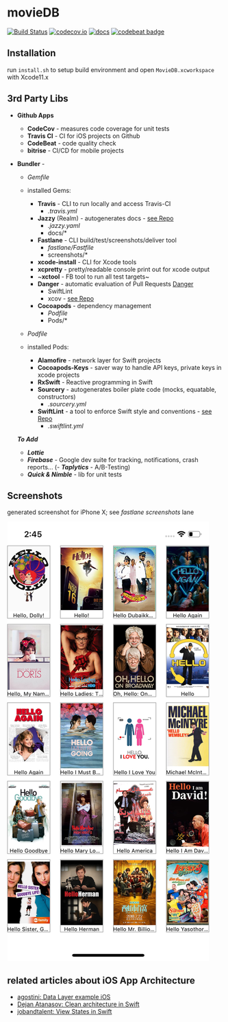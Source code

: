 # movieDB

[![Build Status](https://app.bitrise.io/app/723504d1a6209d2a/status.svg?token=v50jaMCSRO84AXOvEyocoQ&branch=master)](https://app.bitrise.io/app/723504d1a6209d2a) [![codecov.io](https://codecov.io/gh/timstudt/movieDB/branch/master/graphs/badge.svg)](https://codecov.io/gh/timstudt/movieDB/branch/master)
[![docs](https://cdn.rawgit.com/timstudt/movieDB/master/docs/badge.svg)](https://cdn.rawgit.com/timstudt/movieDB/master/docs/index.html)
[![codebeat badge](https://codebeat.co/badges/563bdbae-0ac9-47ee-9ca6-4affd9062d39)](https://codebeat.co/projects/github-com-timstudt-moviedb-master)

## Installation

run `install.sh` to setup build environment and open `MovieDB.xcworkspace` with Xcode11.x

## 3rd Party Libs
- **Github Apps**
  - **CodeCov** - measures code coverage for unit tests
  - **Travis CI** - CI for iOS projects on Github
  - **CodeBeat** - code quality check
  - **bitrise** - CI/CD for mobile projects

- **Bundler** -
  - *Gemfile*
  - installed Gems:
    - **Travis** - CLI to run locally and access Travis-CI
      - *.travis.yml*
    - **Jazzy** (Realm) - autogenerates docs - [see Repo](https://github.com/realm/jazzy)
      - *.jazzy.yaml*
      - docs/*
    - **Fastlane** - CLI build/test/screenshots/deliver tool
      - *fastlane/Fastfile*
      - screenshots/*
    - **xcode-install** - CLI for Xcode tools
    - **xcpretty** - pretty/readable console print out for xcode output
    - ~**xctool** - FB tool to run all test targets~
    - **Danger** - automatic evaluation of Pull Requests  [Danger](https://github.com/danger/danger)
      - SwiftLint
      - xcov - [see Repo](https://github.com/fastlane-community/xcov)
    - **Cocoapods** - dependency management
      - *Podfile*
      - Pods/*

  - *Podfile*
  - installed Pods:
    - **Alamofire** - network layer for Swift projects
    - **Cocoapods-Keys** - saver way to handle API keys, private keys in xcode projects
    - **RxSwift** - Reactive programming in Swift
    - **Sourcery** - autogenerates boiler plate code (mocks, equatable, constructors)
      - *.sourcery.yml*
    - **SwiftLint** -  a tool to enforce Swift style and conventions - [see Repo](https://github.com/realm/SwiftLint)
      - *.swiftlint.yml*

  ***To Add***
   - ***Lottie***
   - ***Firebase*** - Google dev suite for tracking, notifications, crash reports...
   (- ***Taplytics*** - A/B-Testing)
   - ***Quick & Nimble*** - lib for unit tests

## Screenshots
generated screenshot for iPhone X; see *fastlane screenshots* lane

![screen](screenshots/en-US/iPhone%20X-0Launch.png)

## related articles about iOS App Architecture
- [agostini: Data Layer example iOS](https://agostini.tech/2017/03/27/using-dependency-injection/)
- [Dejan Atanasov: Clean architecture in Swift](https://hackernoon.com/introducing-clean-swift-architecture-vip-770a639ad7bf)
- [jobandtalent: View States in Swift](https://jobandtalent.engineering/ios-architecture-an-state-container-based-approach-4f1a9b00b82e)
